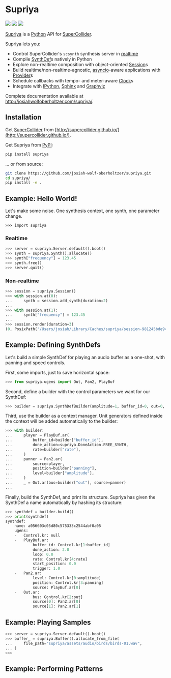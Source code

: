 # Supriya

[![](https://img.shields.io/pypi/pyversions/supriya)]()
[![](https://img.shields.io/pypi/l/supriya)]()
[![](https://img.shields.io/github/workflow/status/josiah-wolf-oberholtzer/supriya/Testing/master)]()

[Supriya](https://github.com/josiah-wolf-oberholtzer/supriya) is a
[Python](https://www.python.org/) API for
[SuperCollider](http://supercollider.github.io/).

Supriya lets you:

- Control SuperCollider's ``scsynth`` synthesis server in
  [realtime](http://josiahwolfoberholtzer.com/supriya/api/supriya/realtime/index.html)
- Compile
  [SynthDef](http://josiahwolfoberholtzer.com/supriya/api/supriya/synthdefs/index.html)s
natively in Python
- Explore non-realtime composition with object-oriented
  [Session](http://josiahwolfoberholtzer.com/supriya/api/supriya/nonrealtime/index.html)s
- Build realtime/non-realtime-agnostic,
  [asyncio](https://docs.python.org/3/library/asyncio.html)-aware applications
with
[Provider](http://josiahwolfoberholtzer.com/supriya/api/supriya/provider.html)s
- Schedule callbacks with tempo- and meter-aware
  [Clock](http://josiahwolfoberholtzer.com/supriya/api/supriya/clock/index.html)s
- Integrate with [IPython](http://ipython.org/),
  [Sphinx](https://www.sphinx-doc.org/en/master/) and
[Graphviz](http://graphviz.org/)

Complete documentation available at http://josiahwolfoberholtzer.com/supriya/.

## Installation

Get [SuperCollider]() from [http://supercollider.github.io/](http://supercollider.github.io/).

Get Supriya from [PyPI]():

```bash
pip install supriya
```

... or from source:

```bash
git clone https://github.com/josiah-wolf-oberholtzer/supriya.git
cd supriya/
pip install -e .
```

## Example: Hello World!

Let's make some noise. One synthesis context, one synth, one parameter change.

```
>>> import supriya
```

### Realtime

```python
>>> server = supriya.Server.default().boot()
>>> synth = supriya.Synth().allocate()
>>> synth["frequency"] = 123.45
>>> synth.free()
>>> server.quit()
```

### Non-realtime

```python
>>> session = supriya.Session()
>>> with session.at(0):
...     synth = session.add_synth(duration=2)
...
>>> with session.at(1):
...     synth["frequency"] = 123.45
...
>>> session.render(duration=3)
(0, PosixPath('/Users/josiah/Library/Caches/supriya/session-981245bde945c7550fa5548c04fb47f7.aiff'))
```

## Example: Defining SynthDefs

Let's build a simple SynthDef for playing an audio buffer as a one-shot, with
panning and speed controls.

First, some imports, just to save horizontal space:

```python
>>> from supriya.ugens import Out, Pan2, PlayBuf
```

Second, define a builder with the control parameters we want for our SynthDef:

```python
>>> builder = supriya.SynthDefBuilder(amplitude=1, buffer_id=0, out=0, panning=0.0, rate=1.0)
```

Third, use the builder as a context manager. Unit generators defined inside the
context will be added automatically to the builder:

```python
>>> with builder:
...     player = PlayBuf.ar(
...         buffer_id=builder["buffer_id"],
...         done_action=supriya.DoneAction.FREE_SYNTH,
...         rate=builder["rate"],
...     )
...     panner = Pan2.ar(
...         source=player,
...         position=builder["panning"],
...         level=builder["amplitude"],
...     )
...     _ = Out.ar(bus=builder["out"], source=panner)
...
```

Finally, build the SynthDef, and print its structure. Supriya has given the
SynthDef a name automatically by hashing its structure:

```python
>>> synthdef = builder.build()
>>> print(synthdef)
synthdef:
    name: a056603c05d80c575333c2544abf0a05
    ugens:
    -   Control.kr: null
    -   PlayBuf.ar:
            buffer_id: Control.kr[1:buffer_id]
            done_action: 2.0
            loop: 0.0
            rate: Control.kr[4:rate]
            start_position: 0.0
            trigger: 1.0
    -   Pan2.ar:
            level: Control.kr[0:amplitude]
            position: Control.kr[3:panning]
            source: PlayBuf.ar[0]
    -   Out.ar:
            bus: Control.kr[2:out]
            source[0]: Pan2.ar[0]
            source[1]: Pan2.ar[1]
```

## Example: Playing Samples

```python
>>> server = supriya.Server.default().boot()
>>> buffer_ = supriya.Buffer().allocate_from_file(
...     file_path="supriya/assets/audio/birds/birds-01.wav",
... )
>>> 
```

## Example: Performing Patterns
